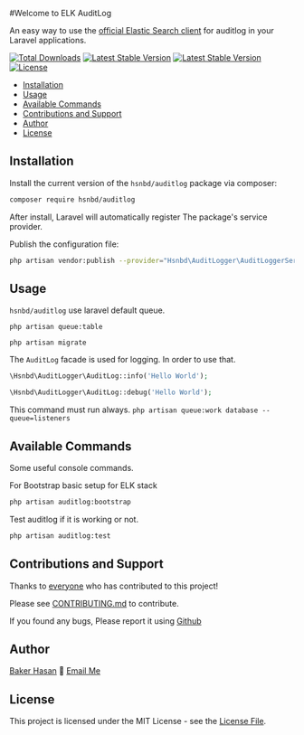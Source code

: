 #Welcome to ELK AuditLog

An easy way to use the [official Elastic Search client](https://github.com/elastic/elasticsearch-php) for auditlog in your Laravel applications.

[comment]: <> ([![Build Status]&#40;https://github.com/hsnbd/auditlog/workflows/tests/badge.svg?branch=master&#41;]&#40;https://github.com/hsnbd/auditlog/actions&#41;)
[![Total Downloads](https://poser.pugx.org/hsnbd/auditlog/downloads.png)](https://packagist.org/packages/hsnbd/auditlog)
[![Latest Stable Version](https://poser.pugx.org/hsnbd/auditlog/v/stable.png)](https://packagist.org/packages/hsnbd/auditlog)
[![Latest Stable Version](https://poser.pugx.org/hsnbd/auditlog/v/unstable.png)](https://packagist.org/packages/hsnbd/auditlog)
[![License](https://img.shields.io/packagist/l/hsnbd/auditlog)](LICENSE.md)

- [Installation](#installation)
- [Usage](#usage)
- [Available Commands](#available-commands)
- [Contributions and Support](#contributions-and-support)
- [Author](#author)
- [License](#license)


## Installation
Install the current version of the `hsnbd/auditlog` package via composer:

```sh
composer require hsnbd/auditlog
```

After install, Laravel will automatically register The package's service provider.

Publish the configuration file:

```sh
php artisan vendor:publish --provider="Hsnbd\AuditLogger\AuditLoggerServiceProvider"
```

## Usage
`hsnbd/auditlog` use laravel default queue.

```php artisan queue:table```

```php artisan migrate```

The `AuditLog` facade is used for logging. In order to use that.
```php
\Hsnbd\AuditLogger\AuditLog::info('Hello World');
```

```php
\Hsnbd\AuditLogger\AuditLog::debug('Hello World');
```


This command must run always.
```php artisan queue:work database --queue=listeners```

## Available Commands
Some useful console commands.

For Bootstrap basic setup for ELK stack
```sh
php artisan auditlog:bootstrap
```

Test auditlog if it is working or not.
```sh
php artisan auditlog:test
```

## Contributions and Support
Thanks to [everyone](https://github.com/hsnbd/auditlog/graphs/contributors)
who has contributed to this project!

Please see [CONTRIBUTING.md](CONTRIBUTING.md) to contribute.

If you found any bugs, Please report it using [Github](https://github.com/hsnbd/auditlog)

## Author
[Baker Hasan](http://hsnbd.github.io) :email: [Email Me](mailto:hasanbd666@gmail.com)

## License
This project is licensed under the MIT License - see the [License File](LICENSE.md).

